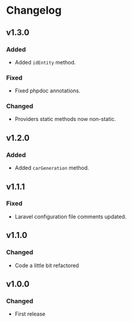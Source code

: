 # Changelog

## v1.3.0

### Added

- Added `idEntity` method.

### Fixed

- Fixed phpdoc annotations.

### Changed

- Providers static methods now non-static.

## v1.2.0

### Added

- Added `carGeneration` method.

## v1.1.1

### Fixed

- Laravel configuration file comments updated.

## v1.1.0

### Changed

- Code a little bit refactored

## v1.0.0

### Changed

- First release
